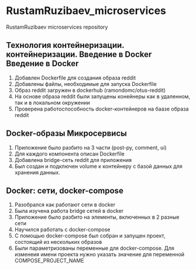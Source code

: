 # RustamRuzibaev_microservices
RustamRuzibaev microservices repository
## Технология контейнеризации. контейнеризации. Введение в Docker Введение в Docker
1. Добавлен Dockerfile для создания образа reddit
2. Добавлены файлы, необходимые для запуска Dockerfile
3. Образ reddit загружен в dockerhub (ramondomc/otus-reddit)
4. На основе образа reddit были запущены конейнеры как в удаленном, так и в локальном окружении
5. Проверена работоспособность docker-контейнеров на баазе образа reddit
## Docker-образы Микросервисы
1. Приложение было разбито на 3 части (post-py, comment, ui)
2. Для каждого компонента описан Dockerfile
3. Добавлена bridge-сеть reddit для приложения
4. Был создан и подключен volume к контейнеру с базой данных для хранения данных.
## Docker:  сети, docker-compose
1. Разобрался как работают сети в docker
2. Была изучена работа bridge сетей в docker
3. Приложение было разбито на элементы, включенных в 2 разные сети
4. Научился работать с docker-compose
5. С помощью docker-compose был собран и запущен проект, состоящий из нескольких образов
6. Были параметризованы переменные для docker-compose. Для изменеия имени проекта нужно указать значение для переменной COMPOSE_PROJECT_NAME
